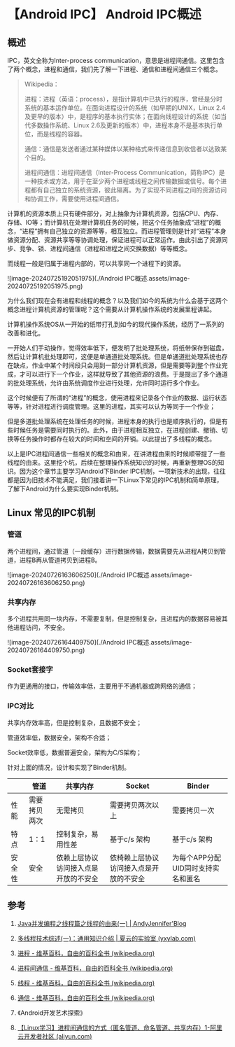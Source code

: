 # 【Android IPC】 Android IPC概述

## 概述

IPC，英文全称为Inter-process communication，意思是进程间通信。这里包含了两个概念，进程和通信，我们先了解一下进程、通信和进程间通信三个概念。

> Wikipedia：
>
> 进程：进程（英语：process），是指计算机中已执行的程序，曾经是分时系统的基本运作单位。在面向进程设计的系统（如早期的UNIX，Linux 2.4及更早的版本）中，是程序的基本执行实体；在面向线程设计的系统（如当代多数操作系统、Linux 2.6及更新的版本）中，进程本身不是基本执行单位，而是线程的容器。
>
> 通信：通信是发送者通过某种媒体以某种格式来传递信息到收信者以达致某个目的。
>
> 进程间通信：进程间通信（Inter-Process Communication，简称IPC）是一种技术或方法，用于在至少两个进程或线程之间传输数据或信号。每个进程都有自己独立的系统资源，彼此隔离。为了实现不同进程之间的资源访问和协调工作，需要使用进程间通信。



计算机的资源本质上只有硬件部分，对上抽象为计算机资源，包括CPU、内存、存储、IO等；而计算机在处理计算机任务的时候，把这个任务抽象成“进程”的概念，“进程”拥有自己独立的资源等等，相互独立。而进程管理则是针对“进程”本身做资源分配、资源共享等等协调处理，保证进程可以正常运作。由此引出了资源同步、竞争、锁、进程间通信（进程和进程之间交换数据）等等概念。

而线程一般是归属于进程内部的，可以共享同一个进程下的资源。



![image-20240725192051975](./Android IPC概述.assets/image-20240725192051975.png)



为什么我们现在会有进程和线程的概念？以及我们如今的系统为什么会基于这两个概念进程计算机资源的管理呢？这个需要从计算机操作系统的发展里程讲起。

计算机操作系统OS从一开始的纸带打孔到如今的现代操作系统，经历了一系列的改善和进化。

一开始人们手动操作，觉得效率低下，便发明了批处理系统，将纸带保存到磁盘，然后让计算机批处理即可，这便是单通道批处理系统。但是单通道批处理系统也存在缺点，作业中某个时间段只会用到一部分计算机资源，但是需要等到整个作业完成，才可以进行下一个作业，这样就导致了其他资源的浪费。于是提出了多个通道的批处理系统，允许由系统调度作业进行处理，允许同时运行多个作业。

这个时候便有了所谓的“进程”的概念，使用进程来记录各个作业的数据、运行状态等等，针对进程进行调度管理。这里的进程，其实可以认为等同于一个作业；

但是多道批处理系统在处理任务的时候，进程本身的执行也是顺序执行的，但是有些时候任务是需要同时执行的。此外，由于进程相互独立，在进程创建、撤销、切换等任务操作时都存在较大的时间和空间的开销。以此提出了多线程的概念。

以上是IPC进程间通信一些相关的概念和由来，在讲进程由来的时候顺带提了一些线程的由来。这里挖个坑，后续在整理操作系统知识的时候，再重新整理OS的知识。因为这个章节主要学习Android下Binder IPC机制，一项新技术的出现，往往都是因为旧技术不能满足，我们接着讲一下Linux下常见的IPC机制和简单原理，了解下Android为什么要实现Binder机制。



## Linux 常见的IPC机制

### 管道

两个进程间，通过管道（一段缓存）进行数据传输，数据需要先从进程A拷贝到管道，进程B再从管道拷贝到进程B。

![image-20240726163606250](./Android IPC概述.assets/image-20240726163606250.png)



### 共享内存

多个进程共用同一块内存，不需要复制，但是控制复杂，且进程内的数据容易被其他进程访问，不安全。

![image-20240726164409750](./Android IPC概述.assets/image-20240726164409750.png)



### Socket套接字

作为更通用的接口，传输效率低，主要用于不通机器或跨网络的通信；





### IPC对比



共享内存效率高，但是控制复杂，且数据不安全；

管道效率低，数据安全，架构不合适；

Socket效率低，数据普遍安全，架构为C/S架构；

针对上面的情况，设计和实现了Binder机制。

|        | 管道         | 共享内存                             | Socket                                 | Binder                             |
| ------ | ------------ | ------------------------------------ | -------------------------------------- | ---------------------------------- |
| 性能   | 需要拷贝两次 | 无需拷贝                             | 需要拷贝两次以上                       | 需要拷贝一次                       |
| 特点   | 1：1         | 控制复杂，易用性差                   | 基于c/s 架构                           | 基于c/s 架构                       |
| 安全性 | 安全         | 依赖上层协议访问接入点是开放的不安全 | 依椅赖上层协议访问接入点是开放的不安全 | 为每个APP分配UID同时支持实名和匿名 |





## 参考



1. [Java并发编程之线程篇之线程的由来(一) | AndyJennifer'Blog](https://andyjennifer.com/2019/08/18/Java并发编程之线程篇-线程的由来/)

2. [多线程技术综述(一)：通用知识介绍 | 夏云的实验室 (yxylab.com)](https://www.yxylab.com/2022/03/07/multithreading/#h-2)

3. [进程 - 维基百科，自由的百科全书 (wikipedia.org)](https://zh.wikipedia.org/zh-cn/行程)

4. [进程间通信 - 维基百科，自由的百科全书 (wikipedia.org)](https://zh.wikipedia.org/wiki/行程間通訊)
5. [线程 - 维基百科，自由的百科全书 (wikipedia.org)](https://zh.wikipedia.org/wiki/线程)
6. [通信 - 维基百科，自由的百科全书 (wikipedia.org)](https://zh.wikipedia.org/wiki/通信)
7. 《Android开发艺术探索》
8. [【Linux学习】进程间通信的方式（匿名管道、命名管道、共享内存）1-阿里云开发者社区 (aliyun.com)](https://developer.aliyun.com/article/1383928)




